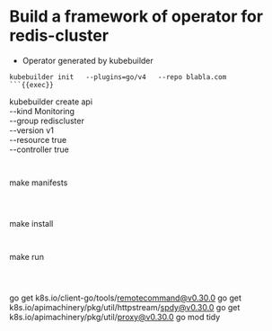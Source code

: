 # Build a framework of operator for redis-cluster


- Operator generated by kubebuilder

```
kubebuilder init   --plugins=go/v4   --repo blabla.com
```{{exec}}

```
kubebuilder create api \
  --kind Monitoring\
  --group rediscluster \
  --version v1 \
  --resource true \
  --controller true
```{{exec}}


```
make manifests
```{{exec}}



```
make install
```{{exec}}


```
make run
```{{exec}}



```
go get k8s.io/client-go/tools/remotecommand@v0.30.0
go get k8s.io/apimachinery/pkg/util/httpstream/spdy@v0.30.0
go get k8s.io/apimachinery/pkg/util/proxy@v0.30.0
go mod tidy
```{{exec}}
